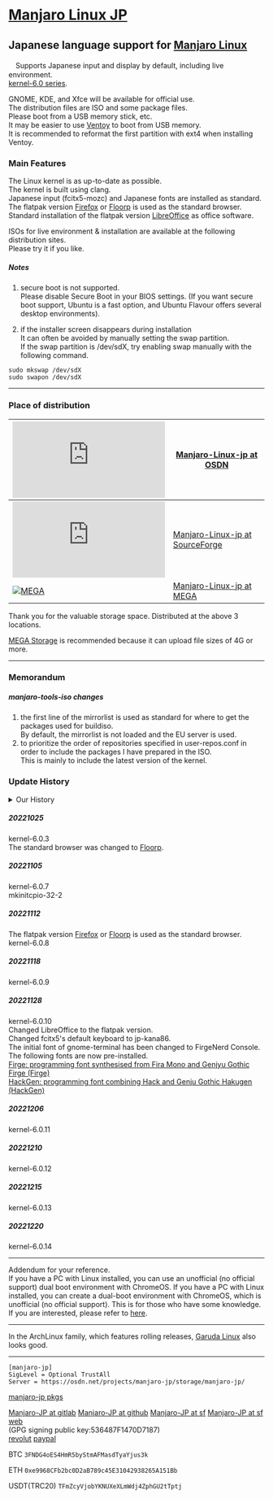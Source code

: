 # [Manjaro Linux JP](https://osdn.net/projects/manjaro-jp/)

## Japanese language support for [Manjaro Linux](https://manjaro.org/)
　Supports Japanese input and display by default, including live environment.  
[kernel-6.0 series](https://kernel.org/).

GNOME, KDE, and Xfce will be available for official use.  
The distribution files are ISO and some package files.  
Please boot from a USB memory stick, etc.  
It may be easier to use [Ventoy](https://ventoy.net/) to boot from USB memory.  
It is recommended to reformat the first partition with ext4 when installing Ventoy.

### Main Features
The Linux kernel is as up-to-date as possible.  
The kernel is built using clang.  
Japanese input (fcitx5-mozc) and Japanese fonts are installed as standard.  
The flatpak version [Firefox](https://www.mozilla.org/ja/firefox/browsers/) or [Floorp](https://floorp.ablaze.one/) is used as the standard browser.  
Standard installation of the flatpak version [LibreOffice](https://www.libreoffice.org) as office software.  

ISOs for live environment & installation are available at the following distribution sites.  
Please try it if you like.

##### Notes
1. secure boot is not supported.  
Please disable Secure Boot in your BIOS settings.
(If you want secure boot support, Ubuntu is a fast option, and Ubuntu Flavour offers several desktop environments). 

2. if the installer screen disappears during installation  
It can often be avoided by manually setting the swap partition.  
If the swap partition is /dev/sdX, try enabling swap manually with the following command.
```
sudo mkswap /dev/sdX
sudo swapon /dev/sdX
```

---
### Place of distribution
[![OSDN](https://osdn.net/sflogo.php?group_id=14185&type=1)](https://osdn.net/projects/manjaro-jp/) | [Manjaro-Linux-jp at OSDN](https://osdn.net/projects/manjaro-jp/)  
---|---  
[![SourceForge](https://sourceforge.net/sflogo.php?group_id=66882&type=5)](https://sourceforge.net/projects/manjaro-jp/) | [Manjaro-Linux-jp at SourceForge](https://sourceforge.net/projects/manjaro-jp/)  
[![MEGA](https://mega.nz/favicon.ico)](https://mega.nz/folder/YOVmSaxD#JUuILxlHAM9bdyx3DKLD0A) | [Manjaro-Linux-jp at MEGA](https://mega.nz/folder/YOVmSaxD#JUuILxlHAM9bdyx3DKLD0A)

Thank you for the valuable storage space.
Distributed at the above 3 locations.

[MEGA Storage](https://mega.nz/folder/YOVmSaxD#JUuILxlHAM9bdyx3DKLD0A") is recommended because it can upload file sizes of 4G or more.

---
### Memorandum
##### manjaro-tools-iso changes
1. the first line of the mirrorlist is used as standard for where to get the packages used for buildiso.  
By default, the mirrorlist is not loaded and the EU server is used.
2. to prioritize the order of repositories specified in user-repos.conf in order to include the packages I have prepared in the ISO.  
This is mainly to include the latest version of the kernel.

### Update History
<details>
<summary>Our History</summary>

##### 20220401
kernel-5.17.1 (clang build)  
linux517-broadcom-wl,linux517-zfs package was also built and added.  
The modifications to the broadcom-wl-dkms package and other information can be found in the [Packages folder](https://gitlab.com/phoepsilonix/) in [gitlab](https://gitlab.com/phoepsilonix/manjaro-jp) manjaro-jp/-/tree/main/Packages/broadcom-wl-dkms).

##### 20220408
The only standard browser is [Vivaldi](https://vivaldi.com/).  
You are of course free to change to any other browser.  
The initial value of GRUB at boot time in the live environment has been changed for Japan.

##### 20220411
Fixed a bug in package update.  
Added Japanese fonts.  
Morisawa BIZ UD font [Morisawa Inc.](https://www.morisawa.co.jp/) [released under SIL OFL license](https://www.morisawa.co.jp/about/news/6706)  
[Morisawa BIZ UD Mincho](https://github.com/googlefonts/morisawa-biz-ud-mincho), [Morisawa BIZ UD Gothic](https://github.com/googlefonts/morisawa-biz-ud-gothic) are preinstalled.  
The fonts are the same as the ones released on Github. License file etc. are also included. (I also built it myself and found no differences in the binaries.)  
For more information, please check the above original site or the Github document.
Support [Morisawa BIZ+ font](https://www.morisawa.co.jp/products/fonts/bizplus/lineup/).

##### 20220413
Morisawa BIZ UD font package has been registered with AUR.

##### 20220414
Updated to kernel-5.17.3.

##### 20220421
Updated to kernel-5.17.4.

##### 20220422
Changed Japanese input to fcitx5-mozc.

##### 20220424
Enabled Japanese keyboard and Mozc by default.

##### 20220428
kernel-5.17.5

##### 20220510
kernel-5.17.6

##### 20220513
The desktop environment GNOME has been updated to GNOME42.

##### 20220517
kernel-5.17.8

##### 20220519
kernel-5.17.9

##### 20220526
kernel-5.17.11

##### 20220527
Updated nvidia driver version to 515.43.04.  
Added kernel-5.18 series.

##### 20220531
kernel-5.17.12  
kernel-5.18.1

##### 20220607
kernel-5.17.13  
kernel-5.18.2

##### 20220608
Office Software Related Changes.  
Eliminated the selection of office software in the installer.  
Mainly to reduce space requirements, we eliminated the selection of office software in the installer and changed the standard installed office software from onlyoffice-desktopeditor to libreoffice-fresh.

##### 20220611
kernel-5.17.14  
kernel-5.18.3  
Updated nvidia driver version to 515.48.07.  
Fixed virtualbox-host-dkms to build on linux518.  
Added nginx-quic package and other packages to manjaro-jp repository, although they are not included in ISO.  
Included manjaro-jp repository in pacman.conf.

##### 20220614
Bug fixes in the installer.  
Changed editor from gedit to gnome-text-editor in GNOME version.

##### 20220619
kernel-5.18.5

##### 20220624
kernel-5.18.6  
Switched from audio-related manjaro-pulse to manjaro-pipewire.

##### 20220627
kernel-5.18.7

##### 20220630
kernel-5.18.8  
nvidia-utils 515.57

##### 20220703
kernel-5.18.9

##### 20220706
cups-browsed enabled.  
The ipp-usb package has been added.

##### 20220709
kernel-5.18.10

##### 20220714
kernel-5.18.11

##### 20220716
kernel-5.18.12

##### 20220725
kernel-5.18.14

##### 20220731
kernel-5.18.15

##### 20220805
kernel-5.18.16  
nvidia-utils 515.65

##### 20220812
kernel-5.18.17

##### 20220819
kernel-5.18.18

##### 20220823
kernel-5.18.19

##### 20220827
kernel-5.19.4

##### 20220902
kernel-5.19.6

##### 20220907
kernel-5.19.7

##### 20220910
kernel-5.19.8

##### 20220917
kernel-5.19.9

##### 20220922
kernel-5.19.10

##### 20220925
kernel-5.19.11  
nvidia-utils 515.76

##### 20221003
kernel-5.19.12

##### 20221006
kernel-5.19.14

##### 20221013
kernel-5.19.15  
nvidia-utils 520.56.06-1

##### 20221016
kernel-5.19.16  
nvidia-utils 520.56.06-2
</details>

##### 20221025
kernel-6.0.3  
The standard browser was changed to [Floorp](https://floorp.ablaze.one/).

##### 20221105
kernel-6.0.7  
mkinitcpio-32-2

##### 20221112
The flatpak version [Firefox](https://www.mozilla.org/ja/firefox/browsers/) or [Floorp](https://floorp.ablaze.one/) is used as the standard browser.  
kernel-6.0.8

##### 20221118
kernel-6.0.9

##### 20221128
kernel-6.0.10  
Changed LibreOffice to the flatpak version.  
Changed fcitx5's default keyboard to jp-kana86.  
The initial font of gnome-terminal has been changed to FirgeNerd Console.  
The following fonts are now pre-installed.  
[Firge: programming font synthesised from Fira Mono and Genjyu Gothic Firge (Firge)](https://github.com/yuru7/Firge)  
[HackGen: programming font combining Hack and Genju Gothic Hakugen (HackGen)](https://github.com/yuru7/HackGen)

##### 20221206
kernel-6.0.11

##### 20221210
kernel-6.0.12

##### 20221215
kernel-6.0.13

##### 20221220
kernel-6.0.14


---
Addendum for your reference.  
If you have a PC with Linux installed, you can use an unofficial (no official support) dual boot environment with ChromeOS. If you have a PC with Linux installed, you can create a dual-boot environment with ChromeOS, which is unofficial (no official support). This is for those who have some knowledge.  
If you are interested, please refer to [here](https://github.com/sebanc/brunch/blob/master/install-with-linux.md).

---
In the ArchLinux family, which features rolling releases, [Garuda Linux](https://garudalinux.org) also looks good.

---
```
[manjaro-jp]
SigLevel = Optional TrustAll
Server = https://osdn.net/projects/manjaro-jp/storage/manjaro-jp/
```
[manjaro-jp pkgs](https://osdn.net/projects/manjaro-jp/storage/manjaro-jp/)

[Manjaro-JP at gitlab](https://gitlab.com/phoepsilonix/manjaro-jp/)
[Manjaro-JP at github](https://github.com/phoepsilonix/Manjaro-jp/)
[Manjaro-JP at sf](https://sourceforge.net/projects/manjaro-jp/)
[Manjaro-JP at sf web](https://manjaro-jp.sourceforge.io/)  
(GPG signing public key:536487F1470D7187) <phoepsilonix at gmail dot com>  
[revolut](https://revolut.me/phoepsilonix)
[paypal](https://paypal.me/phoepsilonix)

BTC
```3FNDG4oES4HmR5byStmAFMasdTyaYjus3k```

ETH
```0xe9968CFb2bc0D2aB789c45E31042938265A151Bb```

USDT(TRC20)
```TFmZcyVjobYKNUXeXLmWdj4ZphGU2tTptj```

